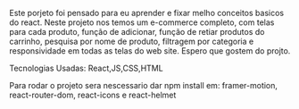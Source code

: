 Este porjeto foi pensado para eu aprender e fixar melho conceitos basicos do react.
Neste projeto nos temos um e-commerce completo, com telas para cada produto, função de adicionar, função de retiar produtos do carrinho, pesquisa por nome de produto,  filtragem por categoria e responsividade em todas as telas do web site. 
Espero que gostem do projto.

Tecnologias Usadas: React,JS,CSS,HTML

Para rodar o projeto sera nescessario dar npm install em: framer-motion, react-router-dom, react-icons e react-helmet
